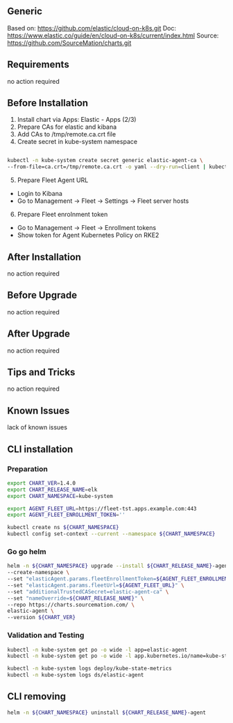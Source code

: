 ## Generic

Based on: https://github.com/elastic/cloud-on-k8s.git
Doc: https://www.elastic.co/guide/en/cloud-on-k8s/current/index.html
Source: https://github.com/SourceMation/charts.git

## Requirements

no action required

## Before Installation

1. Install chart via Apps: Elastic - Apps (2/3)
2. Prepare CAs for elastic and kibana
3. Add CAs to /tmp/remote.ca.crt file
4. Create secret in kube-system namespace 

```bash

kubectl -n kube-system create secret generic elastic-agent-ca \
--from-file=ca.crt=/tmp/remote.ca.crt -o yaml --dry-run=client | kubectl apply -f -

```

5. Prepare Fleet Agent URL

* Login to Kibana 
* Go to Management -> Fleet -> Settings -> Fleet server hosts

6. Prepare Fleet enrolnment token

* Go to Management -> Fleet -> Enrollment tokens 
* Show token for Agent Kubernetes Policy on RKE2


## After Installation

no action required

## Before Upgrade

no action required

## After Upgrade

no action required

## Tips and Tricks

no action required

## Known Issues

lack of known issues


## CLI installation

### Preparation

```bash
export CHART_VER=1.4.0
export CHART_RELEASE_NAME=elk
export CHART_NAMESPACE=kube-system

export AGENT_FLEET_URL=https://fleet-tst.apps.example.com:443
export AGENT_FLEET_ENROLLMENT_TOKEN=''

kubectl create ns ${CHART_NAMESPACE}
kubectl config set-context --current --namespace ${CHART_NAMESPACE}
```

### Go go helm

```bash
helm -n ${CHART_NAMESPACE} upgrade --install ${CHART_RELEASE_NAME}-agent \
--create-namespace \
--set "elasticAgent.params.fleetEnrollmentToken=${AGENT_FLEET_ENROLLMENT_TOKEN}" \
--set "elasticAgent.params.fleetUrl=${AGENT_FLEET_URL}" \
--set "additionalTrustedCASecret=elastic-agent-ca" \
--set "nameOverride=${CHART_RELEASE_NAME}" \
--repo https://charts.sourcemation.com/ \
elastic-agent \
--version ${CHART_VER}
```

### Validation and Testing

```bash
kubectl -n kube-system get po -o wide -l app=elastic-agent
kubectl -n kube-system get po -o wide -l app.kubernetes.io/name=kube-state-metrics

kubectl -n kube-system logs deploy/kube-state-metrics
kubectl -n kube-system logs ds/elastic-agent
```

## CLI removing

```bash
helm -n ${CHART_NAMESPACE} uninstall ${CHART_RELEASE_NAME}-agent
```
